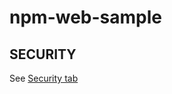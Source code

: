 # npm-web-sample

## SECURITY

See [Security tab](https://github.com/percebus/npm-web-sampler/security)
